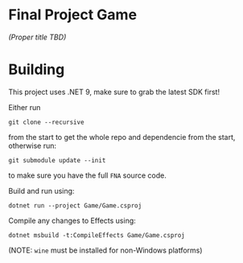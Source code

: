 Final Project Game
==================

_(Proper title TBD)_

Building
========

This project uses .NET 9, make sure to grab the latest SDK first!

Either run
```
git clone --recursive
```
from the start to get the whole repo and dependencie from the start,
otherwise run:
```
git submodule update --init
```
to make sure you have the full `FNA` source code.

Build and run using:
```
dotnet run --project Game/Game.csproj
```

Compile any changes to Effects using:
```
dotnet msbuild -t:CompileEffects Game/Game.csproj
```
(NOTE: `wine` must be installed for non-Windows platforms)